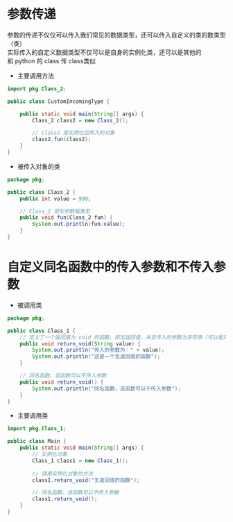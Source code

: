 # 参数传递

参数的传递不仅仅可以传入我们常见的数据类型，还可以传入自定义的类的数类型（类）    
实际传入的自定义数据类型不仅可以是自身的实例化类，还可以是其他的    
和 python 的 class 传 class类似

- 主要调用方法

```java
import pkg.Class_2;

public class CustomIncomingType {

    public static void main(String[] args) {
        Class_2 class2 = new Class_2();

        // class2 是实例化后传入的对象
        class2.fun(class2);
    }
}
```

- 被传入对象的类

```java
package pkg;

public class Class_2 {
    public int value = 999;

    // Class_2 是形参数据类型
    public void fun(Class_2 fun) {
        System.out.println(fun.value);
    }
}
```

# 自定义同名函数中的传入参数和不传入参数

- 被调用类
```java
package pkg;

public class Class_1 {
    // 定义了一个返回值为 void 的函数，即无返回值，并且传入的参数为字符串（可以是其他类型）
    public void return_void(String value) {
        System.out.println("传入的参数为：" + value);
        System.out.println("这是一个无返回值的函数");
    }

    // 同名函数，该函数可以不传入参数
    public void return_void() {
        System.out.println("同名函数，该函数可以不传入参数");
    }
}

```

- 主要调用类
```java
import pkg.Class_1;

public class Main {
    public static void main(String[] args) {
        // 实例化对象
        Class_1 class1 = new Class_1();
        
        // 调用实例化对象的方法
        class1.return_void("无返回值的函数");

        // 同名函数，该函数可以不传入参数
        class1.return_void();
    }
}
```